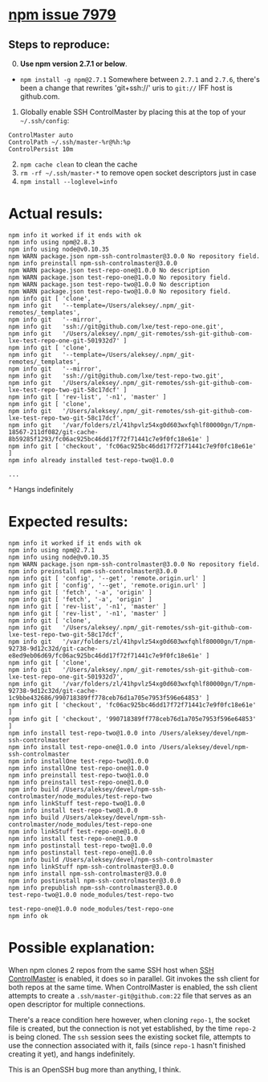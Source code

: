 # [npm issue 7979](https://github.com/npm/npm/issues/7979)

## Steps to reproduce:

0. **Use npm version 2.7.1 or below**.

 - `npm install -g npm@2.7.1` Somewhere between `2.7.1` and `2.7.6`, there's been a change that rewrites 'git+ssh://' uris to `git://` IFF host is github.com.

1. Globally enable SSH ControlMaster by placing this at the top of your `~/.ssh/config`:

  ```
  ControlMaster auto
  ControlPath ~/.ssh/master-%r@%h:%p
  ControlPersist 10m
  ```

2. `npm cache clean` to clean the cache
3. `rm -rf ~/.ssh/master-*` to remove open socket descriptors just in case
4. `npm install --loglevel=info`

# Actual resuls:

```
npm info it worked if it ends with ok
npm info using npm@2.8.3
npm info using node@v0.10.35
npm WARN package.json npm-ssh-controlmaster@3.0.0 No repository field.
npm info preinstall npm-ssh-controlmaster@3.0.0
npm WARN package.json test-repo-one@1.0.0 No description
npm WARN package.json test-repo-one@1.0.0 No repository field.
npm WARN package.json test-repo-two@1.0.0 No description
npm WARN package.json test-repo-two@1.0.0 No repository field.
npm info git [ 'clone',
npm info git   '--template=/Users/aleksey/.npm/_git-remotes/_templates',
npm info git   '--mirror',
npm info git   'ssh://git@github.com/lxe/test-repo-one.git',
npm info git   '/Users/aleksey/.npm/_git-remotes/ssh-git-github-com-lxe-test-repo-one-git-501932d7' ]
npm info git [ 'clone',
npm info git   '--template=/Users/aleksey/.npm/_git-remotes/_templates',
npm info git   '--mirror',
npm info git   'ssh://git@github.com/lxe/test-repo-two.git',
npm info git   '/Users/aleksey/.npm/_git-remotes/ssh-git-github-com-lxe-test-repo-two-git-58c17dcf' ]
npm info git [ 'rev-list', '-n1', 'master' ]
npm info git [ 'clone',
npm info git   '/Users/aleksey/.npm/_git-remotes/ssh-git-github-com-lxe-test-repo-two-git-58c17dcf',
npm info git   '/var/folders/zl/41hpvlz54xg0d603wxfqhlf80000gn/T/npm-18567-211df082/git-cache-8b59285f1293/fc06ac925bc46dd17f72f71441c7e9f0fc18e61e' ]
npm info git [ 'checkout', 'fc06ac925bc46dd17f72f71441c7e9f0fc18e61e' ]
npm info already installed test-repo-two@1.0.0

...
```

^ Hangs indefinitely

# Expected results:

```
npm info it worked if it ends with ok
npm info using npm@2.7.1
npm info using node@v0.10.35
npm WARN package.json npm-ssh-controlmaster@3.0.0 No repository field.
npm info preinstall npm-ssh-controlmaster@3.0.0
npm info git [ 'config', '--get', 'remote.origin.url' ]
npm info git [ 'config', '--get', 'remote.origin.url' ]
npm info git [ 'fetch', '-a', 'origin' ]
npm info git [ 'fetch', '-a', 'origin' ]
npm info git [ 'rev-list', '-n1', 'master' ]
npm info git [ 'rev-list', '-n1', 'master' ]
npm info git [ 'clone',
npm info git   '/Users/aleksey/.npm/_git-remotes/ssh-git-github-com-lxe-test-repo-two-git-58c17dcf',
npm info git   '/var/folders/zl/41hpvlz54xg0d603wxfqhlf80000gn/T/npm-92738-9d12c32d/git-cache-e8ed9eb06d69/fc06ac925bc46dd17f72f71441c7e9f0fc18e61e' ]
npm info git [ 'clone',
npm info git   '/Users/aleksey/.npm/_git-remotes/ssh-git-github-com-lxe-test-repo-one-git-501932d7',
npm info git   '/var/folders/zl/41hpvlz54xg0d603wxfqhlf80000gn/T/npm-92738-9d12c32d/git-cache-1c9bbe432686/990718389ff778ceb76d1a705e7953f596e64853' ]
npm info git [ 'checkout', 'fc06ac925bc46dd17f72f71441c7e9f0fc18e61e' ]
npm info git [ 'checkout', '990718389ff778ceb76d1a705e7953f596e64853' ]
npm info install test-repo-two@1.0.0 into /Users/aleksey/devel/npm-ssh-controlmaster
npm info install test-repo-one@1.0.0 into /Users/aleksey/devel/npm-ssh-controlmaster
npm info installOne test-repo-two@1.0.0
npm info installOne test-repo-one@1.0.0
npm info preinstall test-repo-two@1.0.0
npm info preinstall test-repo-one@1.0.0
npm info build /Users/aleksey/devel/npm-ssh-controlmaster/node_modules/test-repo-two
npm info linkStuff test-repo-two@1.0.0
npm info install test-repo-two@1.0.0
npm info build /Users/aleksey/devel/npm-ssh-controlmaster/node_modules/test-repo-one
npm info linkStuff test-repo-one@1.0.0
npm info install test-repo-one@1.0.0
npm info postinstall test-repo-two@1.0.0
npm info postinstall test-repo-one@1.0.0
npm info build /Users/aleksey/devel/npm-ssh-controlmaster
npm info linkStuff npm-ssh-controlmaster@3.0.0
npm info install npm-ssh-controlmaster@3.0.0
npm info postinstall npm-ssh-controlmaster@3.0.0
npm info prepublish npm-ssh-controlmaster@3.0.0
test-repo-two@1.0.0 node_modules/test-repo-two

test-repo-one@1.0.0 node_modules/test-repo-one
npm info ok
```

# Possible explanation:

When npm clones 2 repos from the same SSH host when [SSH ControlMaster](http://en.wikibooks.org/wiki/OpenSSH/Cookbook/Multiplexing) is enabled, it does so in parallel. Git invokes the ssh client for both repos at the same time. When ControlMaster is enabled, the ssh client attempts to create a `.ssh/master-git@github.com:22` file that serves as an open descriptor for multiple connections.

There's a reace condition here however, when cloning `repo-1`, the socket file is created, but the connection is not yet established, by the time `repo-2` is being cloned. The `ssh` session sees the existing socket file, attempts to use the connection associated with it, fails (since `repo-1` hasn't finished creating it yet), and hangs indefinitely.

This is an OpenSSH bug more than anything, I think.


